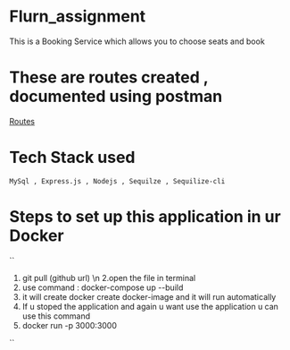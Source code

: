 # Flurn_assignment
This is a Booking Service which allows you to choose seats and book

# These are routes created , documented using postman
[Routes](https://documenter.getpostman.com/view/24325307/2s93z5A5Sv)

# Tech Stack used 
``MySql , Express.js , Nodejs , Sequilze , Sequilize-cli ``

# Steps to set up this application in ur Docker 

``
1. git pull (github url) \n
2.open the file in terminal 
3. use command  : docker-compose up --build
4. it will create docker create docker-image and it will run automatically
5. If u stoped the application and again u want use the application u can use this command
6.  docker run -p 3000:3000

``

